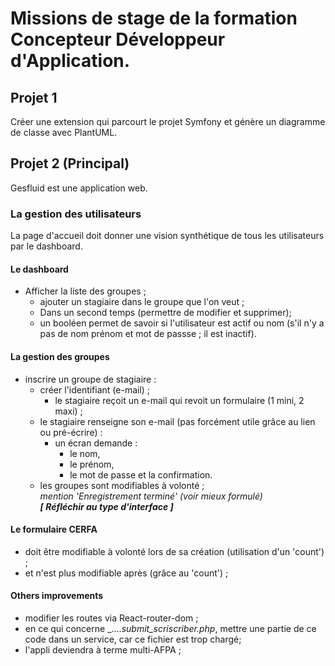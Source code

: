 # Missions de stage de la formation Concepteur Développeur d'Application.

## **Projet 1**

Créer une extension qui parcourt le projet Symfony et génère un diagramme de classe avec PlantUML.  

## **Projet 2 (Principal)**

Gesfluid est une application web.

### La gestion des utilisateurs
La page d'accueil doit donner une vision synthétique de tous les utilisateurs par le dashboard.
#### Le dashboard
* Afficher la liste des groupes ;  
    * ajouter un stagiaire dans le groupe que l'on veut ;
    * Dans un second temps (permettre de modifier et supprimer);
    * un booléen permet de savoir si l'utilisateur est actif ou nom (s'il n'y a pas de nom prénom et mot de passse ; il est inactif).
#### La gestion des groupes
* inscrire un groupe de stagiaire :  
    * créer l'identifiant (e-mail) ;
        * le stagiaire reçoit un e-mail qui revoit un formulaire (1 mini, 2 maxi) ;
    * le stagiaire renseigne son e-mail (pas forcément utile grâce au lien ou pré-écrire) :  
        * un écran demande :  
            * le nom,  
            * le prénom,  
            * le mot de passe et la confirmation.
    * les groupes sont modifiables à volonté ;  
    _mention 'Enregistrement terminé' (voir mieux formulé)_  
    **_[ Réfléchir au type d'interface ]_**

#### Le formulaire CERFA
* doit être modifiable à volonté lors de sa création (utilisation d'un 'count') ;
* et n'est plus modifiable après (grâce au 'count') ;  


#### Others improvements
* modifier les routes via React-router-dom ;  
* en ce qui concerne _...._submit_scriscriber.php_, mettre une partie de ce code dans un service, car ce fichier est trop chargé;    
* l'appli deviendra à terme multi-AFPA ;